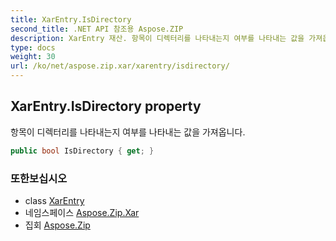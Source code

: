 ```yaml
---
title: XarEntry.IsDirectory
second_title: .NET API 참조용 Aspose.ZIP
description: XarEntry 재산. 항목이 디렉터리를 나타내는지 여부를 나타내는 값을 가져옵니다.
type: docs
weight: 30
url: /ko/net/aspose.zip.xar/xarentry/isdirectory/
---
```

## XarEntry.IsDirectory property

항목이 디렉터리를 나타내는지 여부를 나타내는 값을 가져옵니다.

```csharp
public bool IsDirectory { get; }
```

### 또한보십시오

* class [XarEntry](../)
* 네임스페이스 [Aspose.Zip.Xar](../../xarentry/)
* 집회 [Aspose.Zip](../../../)


